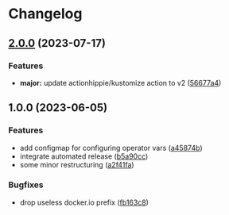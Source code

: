# Changelog

## [2.0.0](https://github.com/kustomhippie/klum-operator/compare/v1.0.0...v2.0.0) (2023-07-17)


### Features

* **major:** update actionhippie/kustomize action to v2 ([56677a4](https://github.com/kustomhippie/klum-operator/commit/56677a4e585be8a417c4ef2a960540932cd39535))

## 1.0.0 (2023-06-05)


### Features

* add configmap for configuring operator vars ([a45874b](https://github.com/kustomhippie/klum-operator/commit/a45874b89c228d14b3fd6d61defa3988480e05d4))
* integrate automated release ([b5a90cc](https://github.com/kustomhippie/klum-operator/commit/b5a90cc95bc80d47dbd709cf3d6e58083480800e))
* some minor restructuring ([a2f41fa](https://github.com/kustomhippie/klum-operator/commit/a2f41fa6eeababf67c447d3c04251c01afb6c176))


### Bugfixes

* drop useless docker.io prefix ([fb163c8](https://github.com/kustomhippie/klum-operator/commit/fb163c825692e0368223f6570d557f112ce70014))
